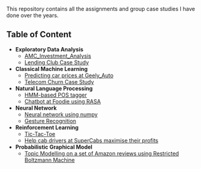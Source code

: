 This repository contains all the assignments and group case studies I have done over the years.

## Table of Content
- **Exploratory Data Analysis**
  - [AMC_Investment_Analysis](https://github.com/Arshdeep-Singh-gill/MachineLearningProjects/tree/main/AMC_Investement_Analysis)
  - [Lending Club Case Study](Lending_Club_Case_Study)
- **Classical Machine Learning**
  - [Predicting car prices at Geely_Auto](Geely_Auto)
  - [Telecom Churn Case Study](Telecom_Churn)
- **Natural Language Processing**
  - [HMM-based POS tagger](HMM-based_POS_tagger)
  - [Chatbot at Foodie using RASA](Foodie)
- **Neural Network**
  - [Neural network using numpy](NN_Numpy)
  - [Gesture Recognition](Gesture_Recognition)
- **Reinforcement Learning**
  - [Tic-Tac-Toe](Tic-Tac-Toe)
  - [Help cab drivers at SuperCabs maximise their profits](SuperCabs)
- **Probabilistic Graphical Model**
  - [Topic Modelling on a set of Amazon reviews using Restricted Boltzmann Machine](TopicModelling_RBM)

 



